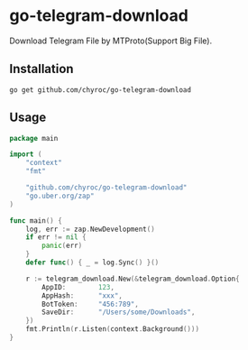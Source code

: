 # go-telegram-download
Download Telegram File by MTProto(Support Big File).

## Installation

```shell
go get github.com/chyroc/go-telegram-download
```

## Usage

```go
package main

import (
	"context"
	"fmt"

	"github.com/chyroc/go-telegram-download"
	"go.uber.org/zap"
)

func main() {
	log, err := zap.NewDevelopment()
	if err != nil {
		panic(err)
	}
	defer func() { _ = log.Sync() }()

	r := telegram_download.New(&telegram_download.Option{
		AppID:        123,
		AppHash:      "xxx",
		BotToken:     "456:789",
		SaveDir:      "/Users/some/Downloads",
	})
	fmt.Println(r.Listen(context.Background()))
}

```